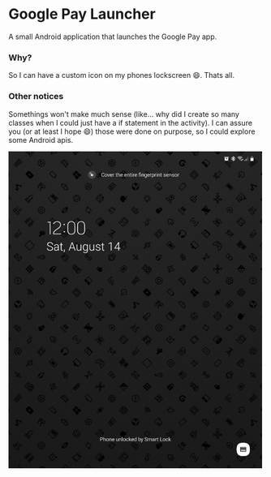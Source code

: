 # Google Pay Launcher

A small Android application that launches the Google Pay app.

### Why?
So I can have a custom icon on my phones lockscreen 😄. Thats all.

### Other notices
Somethings won't make much sense (like... why did I create so many classes when I could just have a if statement in the activity).
I can assure you (or at least I hope 😄) those were done on purpose, so I could explore some Android apis.

<img src="/screenshots/lockscreen.jpg?raw=true" alt="lockscreen" width="500"/>
